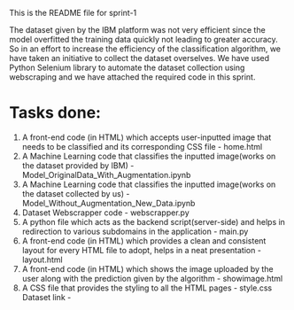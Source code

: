 This is the README file for sprint-1

The dataset given by the IBM platform was not very efficient since the model overfitted the training data quickly not leading to greater accuracy. So in an effort to increase the efficiency of the classification algorithm, we have taken an initiative to collect the dataset overselves. We have used Python Selenium library to automate the dataset collection using webscraping and we have attached the required code in this sprint.

# Tasks done:
1. A front-end code (in HTML) which accepts user-inputted image that needs to be classified and its corresponding CSS file - home.html
2. A Machine Learning code that classifies the inputted image(works on the dataset provided by IBM) - Model_OriginalData_With_Augmentation.ipynb
3. A Machine Learning code that classifies the inputted image(works on the dataset collected by us) - Model_Without_Augmentation_New_Data.ipynb
4. Dataset Webscrapper code - webscrapper.py
5. A python file which acts as the backend script(server-side) and helps in redirection to various subdomains in the application - main.py
6. A front-end code (in HTML) which provides a clean and consistent layout for every HTML file to adopt, helps in a neat presentation - layout.html
7. A front-end code (in HTML) which shows the image uploaded by the user along with the prediction given by the algorithm - showimage.html
8. A CSS file that provides the styling to all the HTML pages - style.css
Dataset link - 
